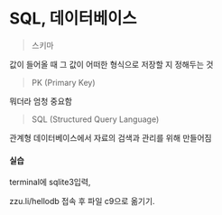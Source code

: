 # SQL, 데이터베이스

> 스키마

값이 들어올 때 그 값이 어떠한 형식으로 저장할 지 정해두는 것

> PK (Primary Key)

뭐더라 엄청 중요함

> SQL (Structured Query Language)

관계형 데이터베이스에서 자료의 검색과 관리를 위해 만들어짐



#### 실습

terminal에 sqlite3입력,

zzu.li/hellodb 접속 후 파일 c9으로 옮기기.

